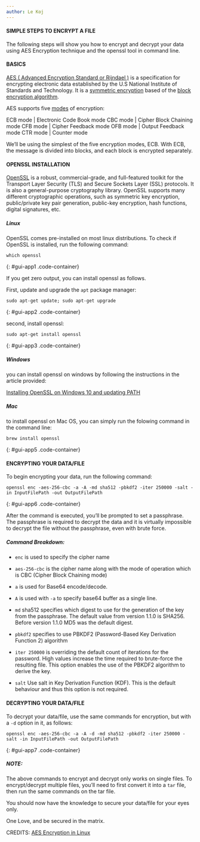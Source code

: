 ```yaml
---
author: Le Koj
---
```


#### SIMPLE STEPS TO ENCRYPT A FILE 

The following steps will show you how to encrypt and decrypt your data using AES Encryption technique and the openssl tool in command line.

#### BASICS

[AES ( Advanced Encryption Standard or Rijndael )](https://en.wikipedia.org/wiki/Advanced_Encryption_Standard) is a specification for encrypting electronic data established by the U.S National Institute of Standards and Technology.  It is a [symmetric encryption](https://en.wikipedia.org/wiki/Symmetric-key_algorithm) based of the [block encryption algorithm](https://en.wikipedia.org/wiki/Block_cipher).  

AES supports five [modes](https://en.wikipedia.org/wiki/Block_cipher_mode_of_operation) of encryption:

ECB mode  | Electronic Code Book mode
CBC mode  | Cipher Block Chaining mode
CFB mode  | Cipher Feedback mode
OFB mode  | Output Feedback mode
CTR mode  | Counter mode

We’ll be using the simplest of the five encryption modes, ECB.  With ECB, the message is divided into blocks, and each block is encrypted separately.  


#### OPENSSL INSTALLATION

[OpenSSL](https://www.openssl.org/) is a robust, commercial-grade, and full-featured toolkit for the Transport Layer Security (TLS) and Secure Sockets Layer (SSL) protocols. It is also a general-purpose cryptography library. 
OpenSSL supports many different cryptographic operations, such as symmetric key encryption, public/private key pair generation, public-key encryption, hash functions, digital signatures, etc.

##### Linux

OpenSSL comes pre-installed on most linux distributions. To check if OpenSSL is installed, run the following command:

```
which openssl
```
{: #gui-app1 .code-container}

If you get zero output, you can install openssl as follows.

First, update and upgrade the `apt` package manager:

```
sudo apt-get update; sudo apt-get upgrade
```
{: #gui-app2 .code-container}

second, install openssl:

```
sudo apt-get install openssl
```
{: #gui-app3 .code-container}

<span></span>

##### Windows

you can install openssl on windows by following the instructions in the article provided:

[Installing OpenSSL on Windows 10 and updating PATH](https://medium.com/swlh/installing-openssl-on-windows-10-and-updating-path-80992e26f6a1)



<span></span>

##### Mac

to install openssl on Mac OS, you can simply run the folowing command in the command line:

```
brew install openssl
```
{: #gui-app5 .code-container}

<span></span>

#### ENCRYPTING YOUR DATA/FILE

To begin encrypting your data, run the following command:

```
openssl enc -aes-256-cbc -a -A -md sha512 -pbkdf2 -iter 250000 -salt -in InputFilePath -out OutputFilePath
```
{: #gui-app6 .code-container}

After the command is executed, you’ll be prompted to set a passphrase.  The passphrase is required to decrypt the data and it is virtually impossible to decrypt the file without the passphrase, even with brute force.

##### Command Breakdown:

- `enc` is used to specify the cipher name

- `aes-256-cbc` is the cipher name along with the mode of operation which is CBC (Cipher Block Chaining mode)

- `a` is used for Base64 encode/decode.

- `A` is used with `-a` to specify base64 buffer as a single line.

- `md` sha512 specifies which digest to use for the generation of the key from the passphrase. The default value from version 1.1.0 is SHA256. Before version 1.1.0 MD5 was the default digest.

- `pbkdf2` specifies to use PBKDF2 (Password-Based Key Derivation Function 2) algorithm

- `iter 250000` is overriding the default count of iterations for the password. High values increase the time required to brute-force the resulting file. This option enables the use of the PBKDF2 algorithm to derive the key.

- `salt` Use salt in Key Derivation Function (KDF). This is the default behaviour and thus this option is not required.


#### DECRYPTING YOUR DATA/FILE

To decrypt your data/file, use the same commands for encryption, but with a `-d` option in it, as follows:

```
openssl enc -aes-256-cbc -a -A -d -md sha512 -pbkdf2 -iter 250000 -salt -in InputFilePath -out OutputFilePath
```
{: #gui-app7 .code-container}

<span></span>

##### NOTE:

The above commands to encrypt and decrypt only works on single files.  To encrypt/decrypt multiple files, you’ll need to first convert it into a `tar` file, then run the same commands on the tar file.

You should now have the knowledge to secure your data/file for your eyes only.  

One Love, and be secured in the matrix.

<span></span>
CREDITS:
[AES Encryption in Linux](https://dev.to/blastoise/aes-encryption-in-linux-585f)